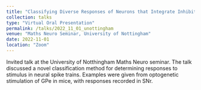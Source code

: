 ```yaml
---
title: "Classifying Diverse Responses of Neurons that Integrate Inhibitory Inputs"
collection: talks
type: "Virtual Oral Presentation"
permalink: /talks/2022_11_01_unottingham
venue: "Maths Neuro Seminar, University of Nottingham"
date: 2022-11-01
location: "Zoom"
---
```


Invited talk at the University of Notthingham Maths Neuro seminar. The talk discussed a novel classification method for determining responses to stimulus in neural spike trains. Examples were given from optogenetic stimulation of GPe in mice, with responses recorded in SNr.
